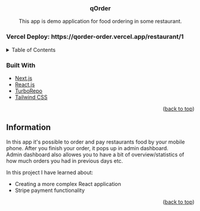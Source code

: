 <div id="top"></div>

<h3 align="center">qOrder</h3>
  <p align="center">
    This app is demo application for food ordering in some restaurant.
 
  </p>
</div>

<h3>Vercel Deploy: https://qorder-order.vercel.app/restaurant/1</h3>

<!-- TABLE OF CONTENTS -->
<details>
  <summary>Table of Contents</summary>
  <ol>
    <li>
      <a href="#about-the-project">About The Project</a>
      <ul>
        <li><a href="#built-with">Built With</a></li>
      </ul>
    </li>
    <li>
      <a href="#getting-started">Getting Started</a>
      <ul>
        <li><a href="#installation">Installation</a></li>
      </ul>
    </li>
    <li><a href="#information">Information</a></li>
  </ol>
</details>




### Built With

* [Next.js](https://nextjs.org/)
* [React.js](https://reactjs.org/)
* [TurboRepo](https://turbo.build/)
* [Tailwind CSS](https://tailwindcss.com/)



<p align="right">(<a href="#top">back to top</a>)</p>




## Information
In this app it's possible to order and pay restaurants food by your mobile phone. After you finish your order, it pops up in admin dashboard.<br/>
Admin dashboard also allowes you to have a bit of overview/statistics of how much orders you had in previous days etc.

In this project I have learned about:
* Creating a more complex React application
* Stripe payment functionality


<p align="right">(<a href="#top">back to top</a>)</p>
